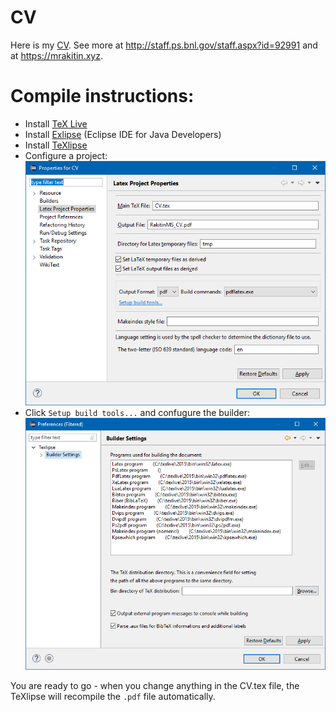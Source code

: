 # CV
Here is my [CV](RakitinMS_CV.pdf). See more at http://staff.ps.bnl.gov/staff.aspx?id=92991 and at https://mrakitin.xyz.

# Compile instructions:
- Install [TeX Live](https://www.tug.org/texlive/acquire-netinstall.html)
- Install [Exlipse](https://www.eclipse.org/downloads/) (Eclipse IDE for Java Developers)
- Install [TeXlipse](http://texlipse.sourceforge.net/manual/installation.html)
- Configure a project:
 ![](images/CV_texlipse_project_prop.png)
- Click `Setup build tools...` and confugure the builder:
 ![](images/CV_texlipse_builder_settings.png)

You are ready to go - when you change anything in the CV.tex file, the TeXlipse will recompile the `.pdf` file automatically.
